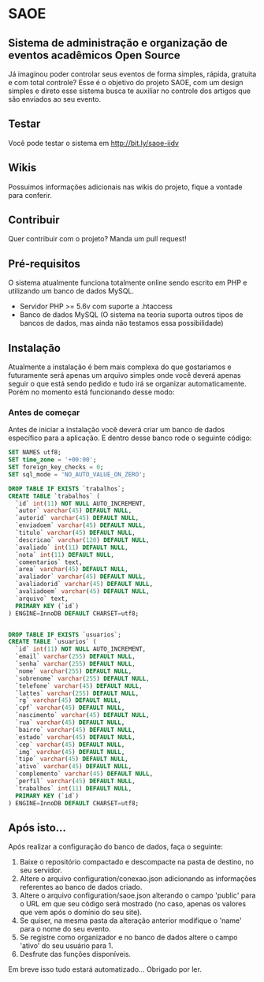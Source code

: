 # SAOE
## Sistema de administração e organização de eventos acadêmicos Open Source
Já imaginou poder controlar seus eventos de forma simples, rápida, gratuita e com total controle? Esse é o objetivo do projeto SAOE, com um design simples e direto esse sistema busca te auxiliar no controle dos artigos que são enviados ao seu evento.

## Testar
Você pode testar o sistema em http://bit.ly/saoe-iidv

## Wikis
Possuimos informações adicionais nas wikis do projeto, fique a vontade para conferir.

## Contribuir
Quer contribuir com o projeto? Manda um pull request!

## Pré-requisitos
O sistema atualmente funciona totalmente online sendo escrito em PHP e utilizando um banco de dados MySQL.
- Servidor PHP >= 5.6v com suporte a .htaccess
- Banco de dados MySQL (O sistema na teoria suporta outros tipos de bancos de dados, mas ainda não testamos essa possibilidade)

## Instalação
Atualmente a instalação é bem mais complexa do que gostariamos e futuramente será apenas um arquivo simples onde você deverá apenas seguir o que está sendo pedido e tudo irá se organizar automaticamente.
Porém no momento está funcionando desse modo:

### Antes de começar
Antes de iniciar a instalação você deverá criar um banco de dados específico para a aplicação.
E dentro desse banco rode o seguinte código:

```sql
SET NAMES utf8;
SET time_zone = '+00:00';
SET foreign_key_checks = 0;
SET sql_mode = 'NO_AUTO_VALUE_ON_ZERO';

DROP TABLE IF EXISTS `trabalhos`;
CREATE TABLE `trabalhos` (
  `id` int(11) NOT NULL AUTO_INCREMENT,
  `autor` varchar(45) DEFAULT NULL,
  `autorid` varchar(45) DEFAULT NULL,
  `enviadoem` varchar(45) DEFAULT NULL,
  `titulo` varchar(45) DEFAULT NULL,
  `descricao` varchar(120) DEFAULT NULL,
  `avaliado` int(11) DEFAULT NULL,
  `nota` int(11) DEFAULT NULL,
  `comentarios` text,
  `area` varchar(45) DEFAULT NULL,
  `avaliador` varchar(45) DEFAULT NULL,
  `avaliadorid` varchar(45) DEFAULT NULL,
  `avaliadoem` varchar(45) DEFAULT NULL,
  `arquivo` text,
  PRIMARY KEY (`id`)
) ENGINE=InnoDB DEFAULT CHARSET=utf8;


DROP TABLE IF EXISTS `usuarios`;
CREATE TABLE `usuarios` (
  `id` int(11) NOT NULL AUTO_INCREMENT,
  `email` varchar(255) DEFAULT NULL,
  `senha` varchar(255) DEFAULT NULL,
  `nome` varchar(255) DEFAULT NULL,
  `sobrenome` varchar(255) DEFAULT NULL,
  `telefone` varchar(45) DEFAULT NULL,
  `lattes` varchar(255) DEFAULT NULL,
  `rg` varchar(45) DEFAULT NULL,
  `cpf` varchar(45) DEFAULT NULL,
  `nascimento` varchar(45) DEFAULT NULL,
  `rua` varchar(45) DEFAULT NULL,
  `bairro` varchar(45) DEFAULT NULL,
  `estado` varchar(45) DEFAULT NULL,
  `cep` varchar(45) DEFAULT NULL,
  `img` varchar(45) DEFAULT NULL,
  `tipo` varchar(45) DEFAULT NULL,
  `ativo` varchar(45) DEFAULT NULL,
  `complemento` varchar(45) DEFAULT NULL,
  `perfil` varchar(45) DEFAULT NULL,
  `trabalhos` int(11) DEFAULT NULL,
  PRIMARY KEY (`id`)
) ENGINE=InnoDB DEFAULT CHARSET=utf8;
```
## Após isto...
Após realizar a configuração do banco de dados, faça o seguinte:
1. Baixe o repositório compactado e descompacte na pasta de destino, no seu servidor. 
2. Altere o arquivo configuration/conexao.json adicionando as informações referentes ao banco de dados criado.
3. Altere o arquivo configuration/saoe.json alterando o campo 'public' para o URL em que seu código será mostrado (no caso, apenas os valores que vem após o domínio do seu site).
4. Se quiser, na mesma pasta da alteração anterior modifique o 'name' para o nome do seu evento.
5. Se registre como organizador e no banco de dados altere o campo 'ativo' do seu usuário para 1.
6. Desfrute das funções disponíveis.

Em breve isso tudo estará automatizado...
Obrigado por ler.

